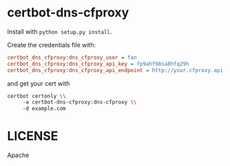 # certbot-dns-cfproxy

Install with `python setup.py install`.

Create the credentials file with:

```ini
certbot_dns_cfproxy:dns_cfproxy_user = fan
certbot_dns_cfproxy:dns_cfproxy_api_key = fp9ahf98sa8hfq29h
certbot_dns_cfproxy:dns_cfproxy_api_endpoint = http://your.cfproxy.api:8808
```

and get your cert with

```bash
certbot certonly \\
     -a certbot-dns-cfproxy:dns-cfproxy \\
     -d example.com
```

# LICENSE

Apache